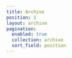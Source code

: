 ```yaml
---
title: Archive
position: 1
layout: archive
pagination:
  enabled: true
  collection: archive
  sort_field: position
---
```


